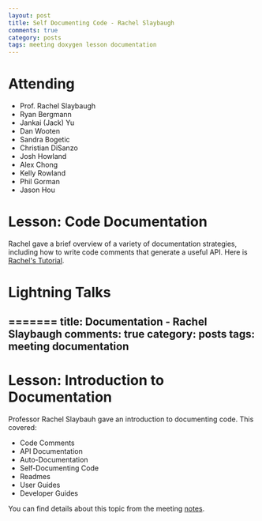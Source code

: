 ```yaml
---
layout: post
title: Self Documenting Code - Rachel Slaybaugh
comments: true
category: posts
tags: meeting doxygen lesson documentation
---
```




# Attending

- Prof. Rachel Slaybaugh
- Ryan Bergmann
- Jankai (Jack) Yu
- Dan Wooten
- Sandra Bogetic
- Christian DiSanzo
- Josh Howland
- Alex Chong
- Kelly Rowland
- Phil Gorman
- Jason Hou

# Lesson: Code Documentation

Rachel gave a brief overview of a variety of documentation strategies, including how to write code comments that generate a useful API. Here is [Rachel's Tutorial][rachelstalk].


# Lightning Talks 



[rachelstalk]: https://github.com/thehackerwithin/berkeley/tree/master/documentation/documentation.md "Rachel's Tutorial"
=======
title: Documentation - Rachel Slaybaugh
comments: true
category: posts
tags: meeting documentation
---


# Lesson: Introduction to Documentation

Professor Rachel Slaybauh gave an introduction to documenting code. This covered:

- Code Comments
- API Documentation
- Auto-Documentation
- Self-Documenting Code
- Readmes
- User Guides
- Developer Guides

You can find details about this topic from the meeting [notes][notes].

[notes]: https://github.com/thehackerwithin/berkeley/blob/master/documentation/documentation.md "here"


